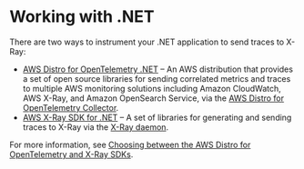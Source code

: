# Working with \.NET<a name="xray-dotnet"></a>

 There are two ways to instrument your \.NET application to send traces to X\-Ray: 
+ [AWS Distro for OpenTelemetry \.NET](xray-dotnet-opentel-sdk.md) – An AWS distribution that provides a set of open source libraries for sending correlated metrics and traces to multiple AWS monitoring solutions including Amazon CloudWatch, AWS X\-Ray, and Amazon OpenSearch Service, via the [AWS Distro for OpenTelemetry Collector](https://aws-otel.github.io/docs/getting-started/collector)\.
+ [AWS X\-Ray SDK for \.NET](xray-sdk-dotnet.md) – A set of libraries for generating and sending traces to X\-Ray via the [X\-Ray daemon](xray-daemon.md)\.

For more information, see [Choosing between the AWS Distro for OpenTelemetry and X\-Ray SDKs](xray-instrumenting-your-app.md#xray-instrumenting-choosing)\. 